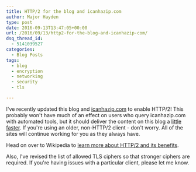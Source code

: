 ```yaml
---
title: HTTP/2 for the blog and icanhazip.com
author: Major Hayden
type: post
date: 2016-09-13T13:47:05+00:00
url: /2016/09/13/http2-for-the-blog-and-icanhazip-com/
dsq_thread_id:
  - 5141039527
categories:
  - Blog Posts
tags:
  - blog
  - encryption
  - networking
  - security
  - tls

---
```

I've recently updated this blog and [icanhazip.com][1] to enable HTTP/2! This probably won't have much of an effect on users who query icanhazip.com with automated tools, but it should deliver the content on this blog a [little faster][2]. If you're using an older, non-HTTP/2 client - don't worry. All of the sites will continue working for you as they always have.

Head on over to Wikipedia to [learn more about HTTP/2 and its benefits][3].

Also, I've revised the list of allowed TLS ciphers so that stronger ciphers are required. If you're having issues with a particular client, please let me know.

 [1]: https://icanhazip.com/
 [2]: https://http2.github.io/faq/#what-are-the-key-differences-to-http1x
 [3]: https://en.wikipedia.org/wiki/HTTP/2
